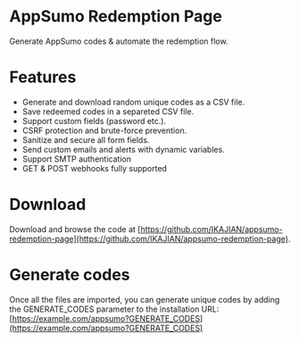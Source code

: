 # AppSumo Redemption Page

Generate AppSumo codes & automate the redemption flow.

# Features

 - Generate and download random unique codes as a CSV file.
 - Save redeemed codes in a separeted CSV file.
 - Support custom fields (password etc.).
 - CSRF protection and brute-force prevention.
 - Sanitize and secure all form fields.
 - Send custom emails and alerts with dynamic variables.
 - Support SMTP authentication
 - GET & POST webhooks fully supported

# Download

Download and browse the code at [https://github.com/IKAJIAN/appsumo-redemption-page](https://github.com/IKAJIAN/appsumo-redemption-page).

# Generate codes

Once all the files are imported, you can generate unique codes by adding the GENERATE_CODES parameter to the installation URL: [https://example.com/appsumo?GENERATE_CODES](https://example.com/appsumo?GENERATE_CODES)
